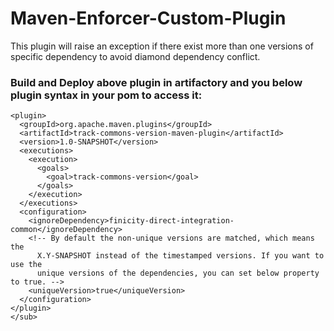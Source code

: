 # Maven-Enforcer-Custom-Plugin
This plugin will raise an exception if there exist more than one versions of specific dependency to avoid diamond dependency conflict.

### Build and Deploy above plugin in artifactory and you below plugin syntax in your pom to access it:
```
<plugin>
  <groupId>org.apache.maven.plugins</groupId>
  <artifactId>track-commons-version-maven-plugin</artifactId>
  <version>1.0-SNAPSHOT</version>
  <executions>
    <execution>
      <goals>
        <goal>track-commons-version</goal>
      </goals>
    </execution>
  </executions>
  <configuration>
    <ignoreDependency>finicity-direct-integration-common</ignoreDependency>
    <!-- By default the non-unique versions are matched, which means the 
      X.Y-SNAPSHOT instead of the timestamped versions. If you want to use the 
      unique versions of the dependencies, you can set below property to true. -->
    <uniqueVersion>true</uniqueVersion>
  </configuration>
</plugin>
</sub>
```
